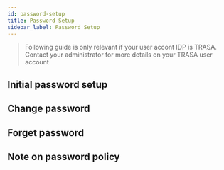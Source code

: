 ```yaml
---
id: password-setup
title: Password Setup
sidebar_label: Password Setup
---
```


> Following guide is only relevant if your user accont IDP is TRASA. Contact your administrator for more details on your TRASA user account

## Initial password setup

## Change password

## Forget password

## Note on password policy

